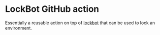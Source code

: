 # LockBot GitHub action

Essentially a reusable action on top of [lockbot](https://github.com/connorads/lockbot) that can be used to lock an environment.

